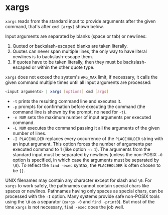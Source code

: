 # xargs

`xargs` reads from the standard input to provide arguments after the given command, that's after `cmd [args]` shown below. 

Input arguments are separated by blanks (space or tab) or newlines:

1. Quoted or backslash-escaped blanks are taken literally. 
2. Quotes can never span multiple lines, the only way to have literal newlines is to backslash-escape them.
3. If quotes have to be taken literally, then they must be backslash-escaped or within the other quote type.

`xargs` does not exceed the system's `ARG_MAX` limit, if necessary, it calls the given command multiple times until all input arguments are processed:

```bash
<input arguments> | xargs [options] cmd [args]
```

- `-t` prints the resulting command line and executes it.
- `-p` prompts for confirmation before executing the command (the command line is shown by the prompt, no need for `-t`).
- `-n NUM` sets the maximum number of input arguments per executed command.
- `-L NUM` executes the command passing it all the arguments of the given number of lines.
- `-I PLACEHOLDER` replaces every occurrence of the `PLACEHOLDER` string with an input argument. This option forces the number of arguments per executed command to 1 (like option `-n 1`). The arguments from the standard input must be separated by newlines (unless the non-POSIX `-0` option is specified, in which case the arguments must be separated by `\0`). To reflect the `find -exec` syntax, the `PLACEHOLDER` is often chosen to be `{}`.

UNIX filenames may contain any character except for slash and `\0`. For `xargs` to work safely, the pathnames cannot contain special chars like spaces or newlines. Pathnames having only spaces as special chars, can be processed with the `-I` option. Many systems provide safe non-POSIX tools using the `\0` as a separator (`xargs -0` and `find -print0`). But most of the time `xargs` is not necessary, `find -exec` does the job well.
